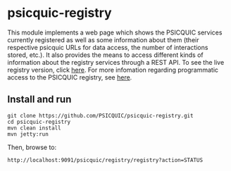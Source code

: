 # psicquic-registry

This module implements a web page which shows the PSICQUIC services currently registered as well as some information about them (their respective psicquic URLs for data access, the number of interactions stored, etc.). It also provides the means to access different kinds of information about the registry services through a REST API. To see the live registry version, click [here](http://www.ebi.ac.uk/Tools/webservices/psicquic/registry/registry?action=STATUS). For more infomation regarding programmatic access to the PSICQUIC registry, see [here](http://psicquic.github.io/Registry.html).

## Install and run

```
git clone https://github.com/PSICQUIC/psicquic-registry.git
cd psicquic-registry
mvn clean install
mvn jetty:run
```
Then, browse to:

```http://localhost:9091/psicquic/registry/registry?action=STATUS```
